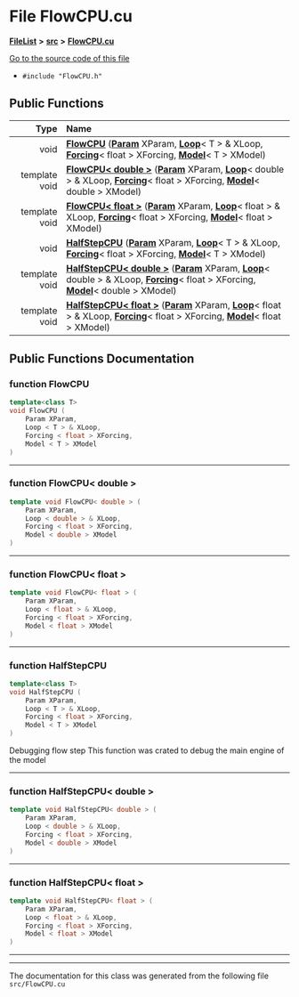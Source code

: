 

# File FlowCPU.cu



[**FileList**](files.md) **>** [**src**](dir_68267d1309a1af8e8297ef4c3efbcdba.md) **>** [**FlowCPU.cu**](FlowCPU_8cu.md)

[Go to the source code of this file](FlowCPU_8cu_source.md)



* `#include "FlowCPU.h"`





































## Public Functions

| Type | Name |
| ---: | :--- |
|  void | [**FlowCPU**](#function-flowcpu) ([**Param**](classParam.md) XParam, [**Loop**](structLoop.md)&lt; T &gt; & XLoop, [**Forcing**](structForcing.md)&lt; float &gt; XForcing, [**Model**](structModel.md)&lt; T &gt; XModel) <br> |
|  template void | [**FlowCPU&lt; double &gt;**](#function-flowcpu-double) ([**Param**](classParam.md) XParam, [**Loop**](structLoop.md)&lt; double &gt; & XLoop, [**Forcing**](structForcing.md)&lt; float &gt; XForcing, [**Model**](structModel.md)&lt; double &gt; XModel) <br> |
|  template void | [**FlowCPU&lt; float &gt;**](#function-flowcpu-float) ([**Param**](classParam.md) XParam, [**Loop**](structLoop.md)&lt; float &gt; & XLoop, [**Forcing**](structForcing.md)&lt; float &gt; XForcing, [**Model**](structModel.md)&lt; float &gt; XModel) <br> |
|  void | [**HalfStepCPU**](#function-halfstepcpu) ([**Param**](classParam.md) XParam, [**Loop**](structLoop.md)&lt; T &gt; & XLoop, [**Forcing**](structForcing.md)&lt; float &gt; XForcing, [**Model**](structModel.md)&lt; T &gt; XModel) <br> |
|  template void | [**HalfStepCPU&lt; double &gt;**](#function-halfstepcpu-double) ([**Param**](classParam.md) XParam, [**Loop**](structLoop.md)&lt; double &gt; & XLoop, [**Forcing**](structForcing.md)&lt; float &gt; XForcing, [**Model**](structModel.md)&lt; double &gt; XModel) <br> |
|  template void | [**HalfStepCPU&lt; float &gt;**](#function-halfstepcpu-float) ([**Param**](classParam.md) XParam, [**Loop**](structLoop.md)&lt; float &gt; & XLoop, [**Forcing**](structForcing.md)&lt; float &gt; XForcing, [**Model**](structModel.md)&lt; float &gt; XModel) <br> |




























## Public Functions Documentation




### function FlowCPU 

```C++
template<class T>
void FlowCPU (
    Param XParam,
    Loop < T > & XLoop,
    Forcing < float > XForcing,
    Model < T > XModel
) 
```




<hr>



### function FlowCPU&lt; double &gt; 

```C++
template void FlowCPU< double > (
    Param XParam,
    Loop < double > & XLoop,
    Forcing < float > XForcing,
    Model < double > XModel
) 
```




<hr>



### function FlowCPU&lt; float &gt; 

```C++
template void FlowCPU< float > (
    Param XParam,
    Loop < float > & XLoop,
    Forcing < float > XForcing,
    Model < float > XModel
) 
```




<hr>



### function HalfStepCPU 

```C++
template<class T>
void HalfStepCPU (
    Param XParam,
    Loop < T > & XLoop,
    Forcing < float > XForcing,
    Model < T > XModel
) 
```



Debugging flow step This function was crated to debug the main engine of the model 


        

<hr>



### function HalfStepCPU&lt; double &gt; 

```C++
template void HalfStepCPU< double > (
    Param XParam,
    Loop < double > & XLoop,
    Forcing < float > XForcing,
    Model < double > XModel
) 
```




<hr>



### function HalfStepCPU&lt; float &gt; 

```C++
template void HalfStepCPU< float > (
    Param XParam,
    Loop < float > & XLoop,
    Forcing < float > XForcing,
    Model < float > XModel
) 
```




<hr>

------------------------------
The documentation for this class was generated from the following file `src/FlowCPU.cu`

